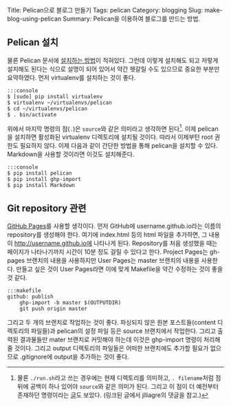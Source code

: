 Title: Pelican으로 블로그 만들기
Tags: pelican
Category: blogging
Slug: make-blog-using-pelican
Summary: Pelican을 이용하여 블로그를 만드는 방법.


## Pelican 설치
물론 Pelican 문서에
[설치하는 방법](http://docs.getpelican.com/en/latest/getting_started.html#installing-pelican)이 적혀있다.
그런데 이렇게 설치해도 되고 저렇게 설치해도 된다는 식으로 설명이 되어 있어서
약간 헷갈릴 수도 있으므로 중요한 부분만 요약하였다. 먼저 virtualenv를 설치하는 것이 좋다.

	:::console
	$ [sudo] pip install virtualenv
	$ virtualenv ~/virtualenvs/pelican
	$ cd ~/virtualenvs/pelican
	$ . bin/activate

위에서 마지막 명령의 점(`.`)은 `source`와 같은 의미라고 생각하면 된다[^period].
이제 pelican을 설치하면 활성화된 virtualenv 디렉토리에 설치될 것이다.
따라서 이제부턴 root 권한도 필요하지 않다. 이제 다음과 같이 간단한 방법을 통해
pelican을 설치할 수 있다. Markdown을 사용할 것이라면 이것도 설치해준다.

	:::console
	$ pip install pelican
	$ pip install ghp-import
	$ pip install Markdown

[^period]: 물론 `./run.sh`라고 쓰는 경우에는 현재 디렉토리를 의미하고,
`. filename`처럼 점 뒤에 공백이 하나 있어야 `source`와 같은 의미가 된다.
그리고 이 점이 더 예전부터 존재하던 명령이라는 [글](http://superuser.com/a/46146)도 보았다.
(링크된 글에서 jlliagre의 댓글을 참고.)


## Git repository 관련

[GitHub Pages](https://help.github.com/categories/20/articles)를 사용할 생각이다.
먼저 GitHub에 username.github.io라는 이름의 repository를 생성해야 한다.
여기에 index.html 등의 html 파일을 추가하면, 그 내용이 http://username.github.io에 나타나게 된다.
Repository를 처음 생성했을 때는 페이지가 나타나기까지 시간이 10분 정도 걸릴 수 있다고 한다.
Project Pages는 gh-pages 브랜치의 내용을 사용하지만 User Pages는 master 브랜치의 내용을 사용한다.
만들고 싶은 것이 User Pages라면 이에 맞게 Makefile을 약간 수정하는 것이 좋을 것 같다.

	:::makefile
	github: publish
		ghp-import -b master $(OUTPUTDIR)
		git push origin master

그리고 두 개의 브랜치로 작업하는 것이 좋다. 파싱되지 않은 원본 포스트들(content 디렉토리의 파일들)과
pelican의 설정 파일 등은 source 브랜치에서 작업한다. 그리고 출력된 결과물들만 mater 브랜치로
커밋해야 하는데 이것은 ghp-import 명령이 처리해 줄 것이다. 그리고 output 디렉토리의
파일들은 어떠한 브랜치에도 추가할 필요가 없으므로 .gitignore에 output을 추가하는 것이 좋다.

